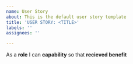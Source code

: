 ```yaml
---
name: User Story
about: This is the default user story template
title: 'USER STORY: <TITLE>'
labels: ''
assignees: ''

---
```


As a **role** I can **capability** so that **recieved benefit**
